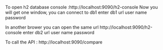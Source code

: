 To open h2 database console :http://localhost:9090/h2-console
Now you will get one window, you can connect to db1
enter db1 url
user name
password

In another brower you can open the same url  http://localhost:9090/h2-console
enter db2 url
user name
password
 

To call the API : http://localhost:9090/compare
